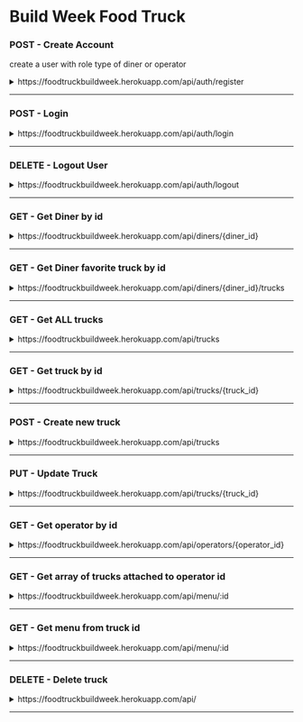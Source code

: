 # Build Week Food Truck

### POST - Create Account
create a user with role type of diner or operator
<details>
<summary>https://foodtruckbuildweek.herokuapp.com/api/auth/register</summary>

```JSON
what you need:
{
    "username": "Joe",
    "password": "1234",
    "email": "c@gmail.com",
    "role": "operator"
}

what you get back:
{
    "data": {
        "user_id": 1,
        "username": "Joe",
        "password": "$2a$08$0oUfmvlujUay2NBGG8CWJOhqhpB8gZRk/UmVa9X8NEZhUKDVIxt5S",
        "role": "operator"
    }
}
```
</details>

-----------------------------------------------------------------------------------------

### POST - Login
<details>
<summary>https://foodtruckbuildweek.herokuapp.com/api/auth/login</summary>

```JSON
what you need:
role can be operator or diner
{
    "username": "paula",
    "password": "1234",
    "role": "operator"
}

what you get back:
{
    "message": "Joe is back!",
    "token": "eyJhbGciOiJIUzI1NiIsInR5cCI6IkpXVCJ9.eyJzdWJqZWN0IjoxLCJ1c2VybmFtZSI6IkpvZSIsImlhdCI6MTYxNzIwMDYxMSwiZXhwIjoxNjE3Mjg3MDExfQ.5FpUhxzDRrpl73-4zWpOJSmv2W7vtwrwilAFQ__wdIc"
}
```
</details>

-----------------------------------------------------------------------------------------

### DELETE - Logout User
<details>
<summary>https://foodtruckbuildweek.herokuapp.com/api/auth/logout</summary>

```JSON
Status: 200 OK
```
</details>

-----------------------------------------------------------------------------------------

### GET - Get Diner by id
<details>
<summary>https://foodtruckbuildweek.herokuapp.com/api/diners/{diner_id}</summary>

```JSON
what you get back:
{
    "diner_id": 2,
    "longitude": "01.44888",
    "latitude": "90.12322",
    "diner_favetruck_id": 2
}
    
    
```
</details>

-----------------------------------------------------------------------------------------

### GET - Get Diner favorite truck by id
<details>
<summary>https://foodtruckbuildweek.herokuapp.com/api/diners/{diner_id}/trucks</summary>

```JSON
what you get back:
[
    {
        "truck_id": 1,
        "truck_img": "arturo-rey-m6fYkq_P2Cc-unsplash.jpg",
        "cuisine_type": "french",
        "departure_time": "19:00:00",
        "longitude": "44.88888",
        "latitude": "22.12121",
        "diner_favetruck_id": 3,
        "diner_id": 1
    }
]
```
</details>

-----------------------------------------------------------------------------------------

### GET - Get ALL trucks
<details>
<summary>https://foodtruckbuildweek.herokuapp.com/api/trucks</summary>

```JSON
what you get back:
[
    {
        "truck_id": 1,
        "truck_img": "arturo-rey-m6fYkq_P2Cc-unsplash.jpg",
        "cuisine_type": "french",
        "departure_time": "19:00:00",
        "longitude": "99.00333",
        "latitude": "44.77777"
    },
    {
        "truck_id": 2,
        "truck_img": "s-o-c-i-a-l-c-u-t--eeAvufLf9A-unsplash.jpg",
        "cuisine_type": "vietnamese",
        "departure_time": "17:00:00",
        "longitude": "91.00998",
        "latitude": "14.75577"
    },
    {
        "truck_id": 3,
        "truck_img": "harry-gillen-b2gdRynjL9Q-unsplash.jpg",
        "cuisine_type": "mexican",
        "departure_time": "21:00:00",
        "longitude": "90.00322",
        "latitude": "77.76654"
    }
]
```
</details>

-----------------------------------------------------------------------------------------

### GET - Get truck by id
<details>
<summary>https://foodtruckbuildweek.herokuapp.com/api/trucks/{truck_id}</summary>

```JSON
what you get back:
{
    "truck_id": 1,
    "truck_img": "arturo-rey-m6fYkq_P2Cc-unsplash.jpg",
    "cuisine_type": "french",
    "departure_time": "19:00:00",
    "longitude": "99.00333",
    "latitude": "44.77777"
}
```
</details>

-----------------------------------------------------------------------------------------


### POST - Create new truck
<details>
<summary>https://foodtruckbuildweek.herokuapp.com/api/trucks</summary>

```JSON
what you need: 
{
    "truck_img": "eugene-chystiakov-nlHdn7AhJHY-unsplash.jpg",
    "cuisine_type": "american",
    "departure_time": "11:00pm",
    "longitude": "12.12121",
    "latitude": "13.13133"
}

what you get back: 

{
    "truck_id": 4,
    "truck_img": "eugene-chystiakov-nlHdn7AhJHY-unsplash.jpg",
    "cuisine_type": "american",
    "departure_time": "23:00:00",
    "longitude": "12.12121",
    "latitude": "13.13133"
}
```
</details>

-----------------------------------------------------------------------------------------

### PUT - Update Truck
<details>
<summary>https://foodtruckbuildweek.herokuapp.com/api/trucks/{truck_id}</summary>

```JSON
What you need: 
{
    "truck_id": 2, 
    "truck_img": "eugene-chystiakov-nlHdn7AhJHY-unsplash.jpg",
    "cuisine_type": "eithopian",
    "departure_time": "11:11pm",
    "longitude": "15.12121",
    "latitude": "13.13443"
}

What you get is:
Status: 200 Ok
```
</details>

-----------------------------------------------------------------------------------------

### GET - Get operator by id
<details>
<summary>https://foodtruckbuildweek.herokuapp.com/api/operators/{operator_id}</summary>

```JSON
what you get back:
{
    "operator_id": 2,
    "truck_id": 3
}
```
</details>

-----------------------------------------------------------------------------------------












### GET - Get array of trucks attached to operator id
<details>
<summary>https://foodtruckbuildweek.herokuapp.com/api/menu/:id</summary>

```JSON

    {item_name: 'tacos', item_description: '3 soft shell tacos', item_img: 'krisztian-tabori-ZQf4jzkpz1k-unsplash.jpg', item_price: '8.99'},
    
```
</details>

-----------------------------------------------------------------------------------------




### GET - Get menu from truck id
<details>
<summary>https://foodtruckbuildweek.herokuapp.com/api/menu/:id</summary>

```JSON

    {item_name: 'tacos', item_description: '3 soft shell tacos', item_img: 'krisztian-tabori-ZQf4jzkpz1k-unsplash.jpg', item_price: '8.99'},
    
```
</details>

-----------------------------------------------------------------------------------------

### DELETE - Delete truck
<details>
<summary>https://foodtruckbuildweek.herokuapp.com/api/</summary>

```JSON
HttpStatus OK
```
</details>


-----------------------------------------------------------------------------------------



